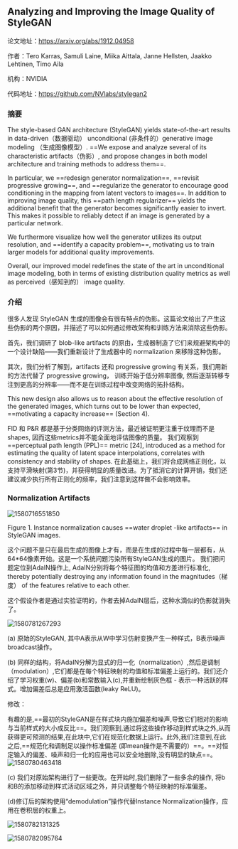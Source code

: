## Analyzing and Improving the Image Quality of StyleGAN

论文地址：https://arxiv.org/abs/1912.04958

作者：Tero Karras, Samuli Laine, Miika Aittala, Janne Hellsten, Jaakko Lehtinen, Timo Aila

机构：NVIDIA

代码地址：https://github.com/NVlabs/stylegan2



### 摘要

The style-based GAN architecture (StyleGAN) yields state-of-the-art results in data-driven（数据驱动） unconditional (非条件的）generative image modeling （生成图像模型）. ==We expose and analyze several of its characteristic artifacts（伪影）, and propose changes in both model architecture and training methods to address them==. 

In particular, we ==redesign generator normalization==, ==revisit progressive growing==, and ==regularize the generator to encourage good conditioning in the mapping from latent vectors to images==. In addition to improving image quality, this ==path length regularizer== yields the additional benefit that the generator becomes significantly easier to invert. This makes it possible to reliably detect if an image is generated by a particular network. 

We furthermore visualize how well the generator utilizes its output resolution, and ==identify a capacity problem==, motivating us to train larger models for additional quality improvements. 

Overall, our improved model redefines the state of the art in unconditional image modeling, both in terms of existing distribution quality metrics as well as perceived（感知到的） image quality.



### 介绍

很多人发现 StyleGAN 生成的图像会有很有特点的伪影。这篇论文给出了产生这些伪影的两个原因，并描述了可以如何通过修改架构和训练方法来消除这些伪影。

首先，我们调研了 blob-like artifacts 的原由，生成器制造了它们来规避架构中的一个设计缺陷——我们重新设计了生成器中的 normalization 来移除这种伪影。

其次，我们分析了解到，artifacts 还和 progressive growing 有关系，我们用新的方法代替了 progressive growing， 训练开始于低分辨率图像, 然后逐渐转移专注到更高的分辨率——而不是在训练过程中改变网络的拓扑结构。

This new design also allows us to reason about the effective resolution of the generated images,
which turns out to be lower than expected, ==motivating a capacity increase== (Section 4).

FID 和 P&R 都是基于分类网络的评测方法，最近被证明更注重于纹理而不是shapes, 因而这些metrics并不能全面地评估图像的质量。 我们观察到 ==perceptual path length (PPL)== metric [24], introduced as a method for estimating the quality of latent space interpolations, correlates with consistency and stability of shapes.
在此基础上，我们将合成网络正则化，以支持平滑映射(第3节)，并获得明显的质量改进。为了抵消它的计算开销，我们还建议减少执行所有正则化的频率，我们注意到这样做不会影响效率。

### Normalization Artifacts

![1580716551850](C:\Users\j00496872\Desktop\Notes\raw_images\1580716551850.png)

Figure 1. Instance normalization causes ==water droplet -like artifacts== in StyleGAN images. 

这个问题不是只在最后生成的图像上才有，而是在生成的过程中每一层都有，从64*64像素开始。这是一个系统问题污染所有StyleGAN生成的图片。 我们把问题定位到AdaIN操作上, AdaIN分别将每个特征图的均值和方差进行标准化, thereby potentially destroying any information found in the magnitudes（梯度） of the features relative to each other. 

这个假设作者是通过实验证明的，作者去掉AdaIN层后，这种水滴似的伪影就消失了。

![1580781267293](C:\Users\j00496872\Desktop\Notes\raw_images\1580781267293.png)

(a) 原始的StyleGAN, 其中A表示从W中学习仿射变换产生一种样式，B表示噪声broadcast操作。

(b) 同样的结构，将AdaIN分解为显式的归一化（normalization）,然后是调制（modulation）,它们都是在每个特征映射的均值和标准偏差上运行的。我们还介绍了学习权重(w)、偏差(b)和常数输入(c),并重新绘制灰色框 - 表示一种活跃的样式。增加偏差后总是应用激活函数(leaky ReLU)。

修改：

有趣的是,==最初的StyleGAN是在样式块内施加偏差和噪声,导致它们相对的影响与当前样式的大小成反比==。我们观察到,通过将这些操作移动到样式块之外,从而获得更可预测的结果,在此块中,它们在规范化数据上运行。此外,我们注意到,在此之后,==规范化和调制足以操作标准偏差 (即mean操作是不需要的）==。==对恒定输入的偏差、噪声和归一化的应用也可以安全地删除,没有明显的缺点==。![1580780463418](C:\Users\j00496872\Desktop\Notes\raw_images\1580780463418.png)

(c) 我们对原始架构进行了一些更改。在开始时,我们删除了一些多余的操作, 将b和B的添加移动到样式活动区域之外，并只调整每个特征映射的标准偏差。

(d)修订后的架构使用“demodulation”操作代替Instance Normalization操作，应用在卷积层的权重上。

![1580782131325](C:\Users\j00496872\Desktop\Notes\raw_images\1580782131325.png)

![1580782095764](C:\Users\j00496872\Desktop\Notes\raw_images\1580782095764.png)
